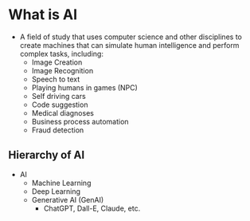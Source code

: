 # What is AI

- A field of study that uses computer science and other disciplines to create machines that can simulate human intelligence and perform complex tasks, including:
  - Image Creation
  - Image Recognition
  - Speech to text
  - Playing humans in games (NPC)
  - Self driving cars
  - Code suggestion
  - Medical diagnoses
  - Business process automation
  - Fraud detection

## Hierarchy of AI

- AI
  - Machine Learning
  - Deep Learning
  - Generative AI (GenAI)
    - ChatGPT, Dall-E, Claude, etc.
